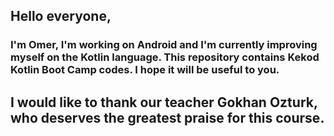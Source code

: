 ## Hello everyone,
### I'm Omer, I'm working on Android and I'm currently improving myself on the Kotlin language. This repository contains Kekod Kotlin Boot Camp codes. I hope it will be useful to you.
## I would like to thank our teacher Gokhan Ozturk, who deserves the greatest praise for this course.
